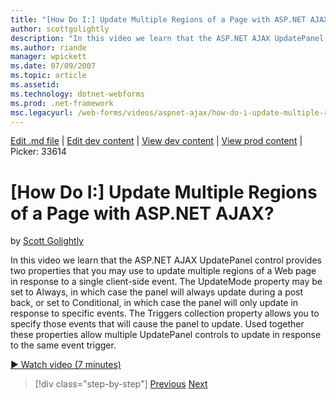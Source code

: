 ```yaml
---
title: "[How Do I:] Update Multiple Regions of a Page with ASP.NET AJAX? | Microsoft Docs"
author: scottgolightly
description: "In this video we learn that the ASP.NET AJAX UpdatePanel control provides two properties that you may use to update multiple regions of a Web page in respons..."
ms.author: riande
manager: wpickett
ms.date: 07/09/2007
ms.topic: article
ms.assetid: 
ms.technology: dotnet-webforms
ms.prod: .net-framework
msc.legacyurl: /web-forms/videos/aspnet-ajax/how-do-i-update-multiple-regions-of-a-page-with-aspnet-ajax
---
```

[Edit .md file](C:\Projects\msc\dev\Msc.Www\Web.ASP\App_Data\github\web-forms\videos\aspnet-ajax\how-do-i-update-multiple-regions-of-a-page-with-aspnet-ajax.md) | [Edit dev content](http://www.aspdev.net/umbraco#/content/content/edit/26591) | [View dev content](http://docs.aspdev.net/tutorials/web-forms/videos/aspnet-ajax/how-do-i-update-multiple-regions-of-a-page-with-aspnet-ajax.html) | [View prod content](http://www.asp.net/web-forms/videos/aspnet-ajax/how-do-i-update-multiple-regions-of-a-page-with-aspnet-ajax) | Picker: 33614

[How Do I:] Update Multiple Regions of a Page with ASP.NET AJAX?
====================
by [Scott Golightly](https://github.com/scottgolightly)

In this video we learn that the ASP.NET AJAX UpdatePanel control provides two properties that you may use to update multiple regions of a Web page in response to a single client-side event. The UpdateMode property may be set to Always, in which case the panel will always update during a post back, or set to Conditional, in which case the panel will only update in response to specific events. The Triggers collection property allows you to specify those events that will cause the panel to update. Used together these properties allow multiple UpdatePanel controls to update in response to the same event trigger.

[&#9654; Watch video (7 minutes)](https://channel9.msdn.com/Blogs/ASP-NET-Site-Videos/how-do-i-update-multiple-regions-of-a-page-with-aspnet-ajax)

>[!div class="step-by-step"] [Previous](how-do-i-implement-the-ajax-after-processing-pattern.md) [Next](how-do-i-choose-between-methods-of-ajax-page-updates.md)